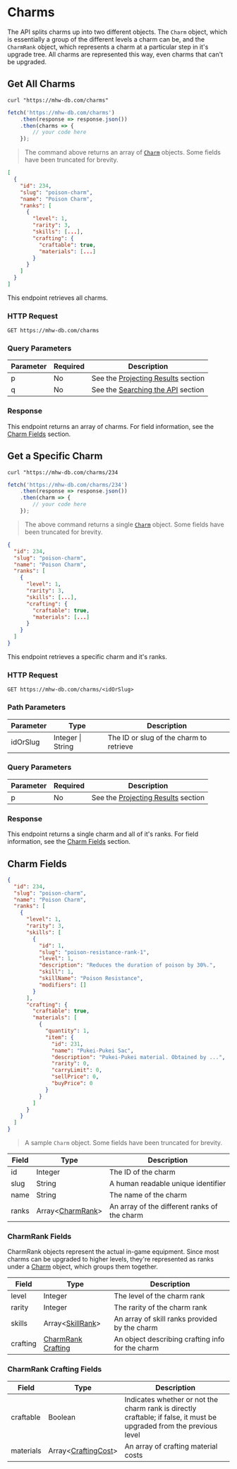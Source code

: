 # Charms
The API splits charms up into two different objects. The `Charm` object, which is essentially a group of the different levels a charm can be, and the `CharmRank` object, which represents a charm at a particular step in it's upgrade tree. All charms are represented this way, even charms that can't be upgraded.

## Get All Charms
```shell
curl "https://mhw-db.com/charms"
```

```javascript
fetch('https://mhw-db.com/charms')
    .then(response => response.json())
    .then(charms => {
        // your code here
    });
```

> The command above returns an array of [`Charm`](#charm-fields) objects. Some fields have been truncated for brevity.

```json
[
  {
    "id": 234,
    "slug": "poison-charm",
    "name": "Poison Charm",
    "ranks": [
      {
        "level": 1,
        "rarity": 3,
        "skills": [...],
        "crafting": {
          "craftable": true,
          "materials": [...]
        }
      }
    ]
  }
]
```

This endpoint retrieves all charms.

### HTTP Request
`GET https://mhw-db.com/charms`

### Query Parameters
Parameter | Required | Description
--------- | -------- | -----------
p | No | See the [Projecting Results](#projecting-results) section
q | No | See the [Searching the API](#searching-the-api) section

### Response
This endpoint returns an array of charms. For field information, see the [Charm Fields](#charm-fields) section.

## Get a Specific Charm
```shell
curl "https://mhw-db.com/charms/234
```

```javascript
fetch('https://mhw-db.com/charms/234')
    .then(response => response.json())
    .then(charm => {
        // your code here
    });
```

> The above command returns a single [`Charm`](#charm-fields) object. Some fields have been truncated for brevity.

```json
{
  "id": 234,
  "slug": "poison-charm",
  "name": "Poison Charm",
  "ranks": [
    {
      "level": 1,
      "rarity": 3,
      "skills": [...],
      "crafting": {
        "craftable": true,
        "materials": [...]
      }
    }
  ]
}
```

This endpoint retrieves a specific charm and it's ranks.

### HTTP Request
`GET https://mhw-db.com/charms/<idOrSlug>`

### Path Parameters
Parameter | Type | Description
--------- | ---- | -----------
idOrSlug | Integer &#124; String | The ID or slug of the charm to retrieve

### Query Parameters
Parameter | Required | Description
--------- | -------- | -----------
p | No | See the [Projecting Results](#projecting-results) section

### Response
This endpoint returns a single charm and all of it's ranks. For field information, see the [Charm Fields](#charm-fields) section.

## Charm Fields
```json
{
  "id": 234,
  "slug": "poison-charm",
  "name": "Poison Charm",
  "ranks": [
    {
      "level": 1,
      "rarity": 3,
      "skills": [
        {
          "id": 1,
          "slug": "poison-resistance-rank-1",
          "level": 1,
          "description": "Reduces the duration of poison by 30%.",
          "skill": 1,
          "skillName": "Poison Resistance",
          "modifiers": []
        }
      ],
      "crafting": {
        "craftable": true,
        "materials": [
          {
            "quantity": 1,
            "item": {
              "id": 231,
              "name": "Pukei-Pukei Sac",
              "description": "Pukei-Pukei material. Obtained by ...",
              "rarity": 0,
              "carryLimit": 0,
              "sellPrice": 0,
              "buyPrice": 0
            }
          }
        ]
      }
    }
  ]
}
```

> A sample `Charm` object. Some fields have been truncated for brevity.

Field | Type | Description
----- | ---- | -----------
id | Integer | The ID of the charm
slug | String | A human readable unique identifier
name | String | The name of the charm
ranks | Array&lt;[CharmRank](#charmrank-fields)&gt; | An array of the different ranks of the charm

### CharmRank Fields
CharmRank objects represent the actual in-game equipment. Since most charms can be upgraded to higher levels, they're
represented as ranks under a [Charm](#charm-fields) object, which groups them together.

Field | Type | Description
----- | ---- | -----------
level | Integer | The level of the charm rank
rarity | Integer | The rarity of the charm rank
skills | Array&lt;[SkillRank](#skillrank-fields)&gt; | An array of skill ranks provided by the charm
crafting | [CharmRank Crafting](#charmrank-crafting-fields) | An object describing crafting info for the charm

### CharmRank Crafting Fields
Field | Type | Description
----- | ---- | -----------
craftable | Boolean | Indicates whether or not the charm rank is directly craftable; if false, it must be upgraded from the previous level
materials | Array&lt;[CraftingCost](#craftingcost-objects)&gt; | An array of crafting material costs